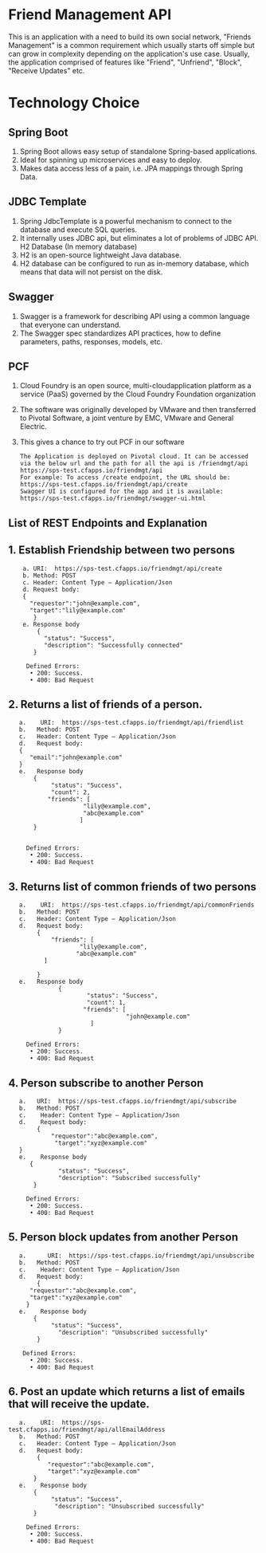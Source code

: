 
# Friend Management API

This is an application with a need to build its own social network, "Friends Management" is a common requirement which usually starts off simple but can grow in complexity depending on the application's use case. Usually, the application comprised of features like "Friend", "Unfriend", "Block", "Receive Updates" etc.

# Technology Choice

## Spring Boot
1.	Spring Boot allows easy setup of standalone Spring-based applications.
2.	Ideal for spinning up microservices and easy to deploy.
3.	Makes data access less of a pain, i.e. JPA mappings through Spring Data.

## JDBC Template
1.	Spring JdbcTemplate is a powerful mechanism to connect to the database and execute SQL queries. 
2.	It internally uses JDBC api, but eliminates a lot of problems of JDBC API.
H2 Database (In memory database)
1.	H2 is an open-source lightweight Java database. 
2.	H2 database can be configured to run as in-memory database, which means that data will not persist on the disk.

## Swagger
1.	Swagger is a framework for describing API using a common language that everyone can understand.
2.	The Swagger spec standardizes API practices, how to define parameters, paths, responses, models, etc.

## PCF
1.	Cloud Foundry is an open source, multi-cloudapplication platform as a service (PaaS) governed by the Cloud Foundry Foundation organization
2.	The software was originally developed by VMware and then transferred to Pivotal Software, a joint venture by EMC, VMware and General Electric.
3.	This gives a chance to try out PCF in our software
	   
	    The Application is deployed on Pivotal cloud. It can be accessed via the below url and the path for all the api is /friendmgt/api
		https://sps-test.cfapps.io/friendmgt/api      
		For example: To access /create endpoint, the URL should be:
		https://sps-test.cfapps.io/friendmgt/api/create    
		Swagger UI is configured for the app and it is available: https://sps-test.cfapps.io/friendmgt/swagger-ui.html
  
## List of REST Endpoints and Explanation

## 1.	 Establish Friendship between two persons

		a. URI:  https://sps-test.cfapps.io/friendmgt/api/create
		b. Method: POST
		c. Header: Content Type – Application/Json
		d. Request body: 
		{
		  "requestor":"john@example.com",
		  "target":"lily@example.com"
		   }
		e. Response body
		   	{
		      "status": "Success",
		      "description": "Successfully connected"
		   }
	
	     Defined Errors:
	      •	200: Success.
	      •	400: Bad Request

## 2.	 Returns a list of friends of a person.

	   a.	 URI:  https://sps-test.cfapps.io/friendmgt/api/friendlist
	   b.	Method: POST
	   c.	Header: Content Type – Application/Json
	   d.	Request body: 
	   {
	      "email":"john@example.com"
	   }
	   e.	Response body
	       {
	            "status": "Success",
	            "count": 2,
	           "friends": [
	                     "lily@example.com",
	                     "abc@example.com" 
	                    ]
	       }
	
	
	     Defined Errors:
	      •	200: Success.
	      •	400: Bad Request


## 3. 	Returns list of common friends of two persons 
	   a.	 URI:  https://sps-test.cfapps.io/friendmgt/api/commonFriends
	   b.	Method: POST
	   c.	Header: Content Type – Application/Json
	   d.	Request body: 
	        {
	            "friends": [
	                    "lily@example.com",
	                   "abc@example.com"
	          ]
	   
	        }
	   e.	Response body
	              {
	                      "status": "Success",
	                      "count": 1,
	                     "friends": [
	                                 "john@example.com"
	                       ]
	              }
	
	     Defined Errors:
	      •	200: Success.
	      •	400: Bad Request


## 4. 	Person subscribe to another Person

	   a.	URI:  https://sps-test.cfapps.io/friendmgt/api/subscribe
	   b.	Method: POST
	   c.	 Header: Content Type – Application/Json
	   d.	 Request body: 
	        {
	            "requestor":"abc@example.com",
	             "target":"xyz@example.com"
	   }
	   e.	 Response body
	      {
	              "status": "Success",
	              "description": "Subscribed successfully" 
	       }
	
	     Defined Errors:
	      •	200: Success.
	      •	400: Bad Request

## 5.	 Person block updates from another Person

	   a.	   URI:  https://sps-test.cfapps.io/friendmgt/api/unsubscribe
	   b.	Method: POST
	   c.	 Header: Content Type – Application/Json
	   d.	Request body: 
	        {
	      "requestor":"abc@example.com",
	      "target":"xyz@example.com" 
	     }
	   e.	 Response body
	       {
	            "status": "Success",
	              "description": "Unsubscribed successfully"
	        }
	
	    Defined Errors:
	      •	200: Success.
	      •	400: Bad Request

## 6.	  Post an update which returns a list of emails that will receive the update.

	   a.	 URI:  https://sps-test.cfapps.io/friendmgt/api/allEmailAddress 
	   b.	Method: POST 
	   c.	Header: Content Type – Application/Json 
	   d.	Request body: 
	        {
	           "requestor":"abc@example.com",
	           "target":"xyz@example.com"
	       }
	   e.	 Response body
	       {
	            "status": "Success",
	             "description": "Unsubscribed successfully"
	       }
	
	     Defined Errors:
	      •	200: Success.
	      •	400: Bad Request




